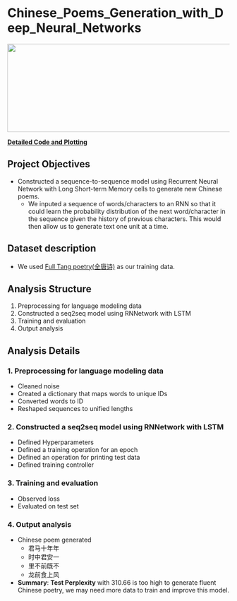 # Chinese_Poems_Generation_with_Deep_Neural_Networks

<img src="https://github.com/will-zw-wang/Chinese_Poems_Generation_with_Deep_Neural_Networks/blob/master/images/Chinese_Poems_image.jpg" width="800" height="200">

[**Detailed Code and Plotting**](https://github.com/will-zw-wang/IMDb_Sentiment_Analysis_Using_Deep_Learning/blob/master/IMDb_Sentiment_Analysis_Using_Deep_Learning.ipynb)

## Project Objectives

- Constructed a sequence-to-sequence model using Recurrent Neural Network with Long Short-term Memory cells to generate new Chinese poems.
    - We inputed a sequence of words/characters to an RNN so that it could learn the probability distribution of the next word/character in the sequence given the history of previous characters. This would then allow us to generate text one unit at a time.

## Dataset description
- We used [Full Tang poetry(全唐诗)](https://github.com/will-zw-wang/Chinese_Poems_Generation_with_Deep_Neural_Networks/blob/master/data/poetry.txt) as our training data.

## Analysis Structure
1. Preprocessing for language modeling data
2. Constructed a seq2seq model using RNNetwork with LSTM
3. Training and evaluation
4. Output analysis

## Analysis Details

### 1. Preprocessing for language modeling data
- Cleaned noise
- Created a dictionary that maps words to unique IDs
- Converted words to ID
- Reshaped sequences to unified lengths
### 2. Constructed a seq2seq model using RNNetwork with LSTM
- Defined Hyperparameters
- Defined a training operation for an epoch
- Defined an operation for printing test data
- Defined training controller
### 3. Training and evaluation
- Observed loss
- Evaluated on test set
### 4. Output analysis
- Chinese poem generated
    - 君马十年年
    - 时中君安一
    - 里不前既不
    - 龙前食上风
- **Summary**: **Test Perplexity** with 310.66 is too high to generate fluent Chinese poetry, we may need more data to train and improve this model.
